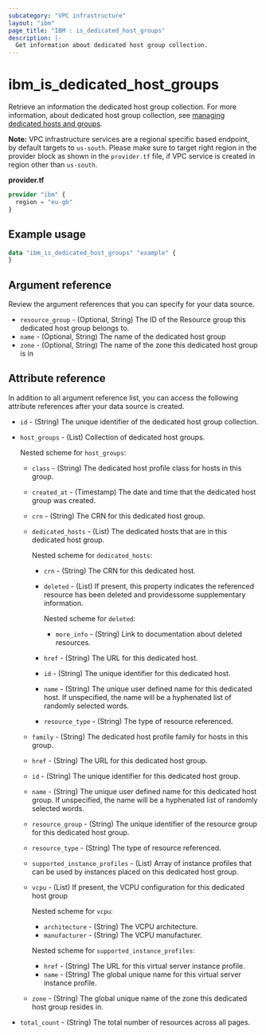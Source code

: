 ```yaml
---
subcategory: "VPC infrastructure"
layout: "ibm"
page_title: "IBM : is_dedicated_host_groups"
description: |-
  Get information about dedicated host group collection.
---
```


# ibm_is_dedicated_host_groups
Retrieve an information the dedicated host group collection. For more information, about dedicated host group collection, see [managing dedicated hosts and groups](https://cloud.ibm.com/docs/vpc?topic=vpc-manage-dedicated-hosts-groups).

**Note:** 
VPC infrastructure services are a regional specific based endpoint, by default targets to `us-south`. Please make sure to target right region in the provider block as shown in the `provider.tf` file, if VPC service is created in region other than `us-south`.

**provider.tf**

```terraform
provider "ibm" {
  region = "eu-gb"
}
```

## Example usage

```terraform
data "ibm_is_dedicated_host_groups" "example" {
}
```

## Argument reference
Review the argument references that you can specify for your data source.

- `resource_group` - (Optional, String) The ID of the Resource group this dedicated host group belongs to.
- `name` - (Optional, String) The name of the dedicated host group
- `zone` - (Optional, String) The name of the zone this dedicated host group is in

## Attribute reference
In addition to all argument reference list, you can access the following attribute references after your data source is created. 

- `id` - (String) The unique identifier of the dedicated host group collection.
- `host_groups` - (List) Collection of dedicated host groups.
 
  Nested scheme for `host_groups`:
  - `class` - (String) The dedicated host profile class for hosts in this group.
  - `created_at` - (Timestamp) The date and time that the dedicated host group was created.
  - `crn` - (String) The CRN for this dedicated host group.
  - `dedicated_hosts` - (List) The dedicated hosts that are in this dedicated host group. 
  
    Nested scheme for `dedicated_hosts`:
    - `crn` - (String) The CRN for this dedicated host.
    - `deleted` - (List) If present, this property indicates the referenced resource has been deleted and providessome supplementary information.
   
      Nested scheme for `deleted`:
      - `more_info` - (String) Link to documentation about deleted resources.
    - `href` - (String) The URL for this dedicated host.
    - `id` - (String) The unique identifier for this dedicated host.
    - `name` - (String) The unique user defined name for this dedicated host. If unspecified, the name will be a hyphenated list of randomly selected words.
    - `resource_type` - (String) The type of resource referenced.
  - `family` - (String) The dedicated host profile family for hosts in this group.
  - `href` - (String) The URL for this dedicated host group.
  - `id` - (String) The unique identifier for this dedicated host group.
  - `name` - (String) The unique user defined name for this dedicated host group. If unspecified, the name will be a hyphenated list of randomly selected words.
  - `resource_group` - (String) The unique identifier of the resource group for this dedicated host group.
  - `resource_type` - (String) The type of resource referenced.
  - `supported_instance_profiles` - (List) Array of instance profiles that can be used by instances placed on this dedicated host group. 
  - `vcpu` -  (List) If present, the VCPU configuration for this dedicated host group

    Nested scheme for `vcpu`:
    - `architecture` -  (String) The VCPU architecture.
    - `manufacturer` -  (String) The VCPU manufacturer.

    
    Nested scheme for `supported_instance_profiles`:
    - `href` - (String) The URL for this virtual server instance profile.
    - `name` - (String) The global unique name for this virtual server instance profile.
  - `zone` - (String) The global unique name of the zone this dedicated host group resides in.
- `total_count` - (String) The total number of resources across all pages.

